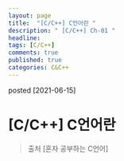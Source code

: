 ```yaml
---
layout: page
title:  "[C/C++] C언어란 "
description: " [C/C++] Ch-01 "
headline: 
tags: [C/C++]
comments: true
published: true
categories: C&C++
---
```

posted [2021-06-15] 

# [C/C++] C언어란 
> 출처 [혼자 공부하는 C언어] 
